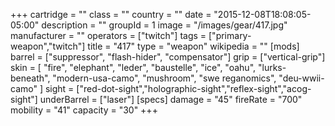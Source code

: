 +++
cartridge = ""
class = ""
country = ""
date = "2015-12-08T18:08:05-05:00"
description = ""
groupId = 1
image = "/images/gear/417.jpg"
manufacturer = ""
operators = ["twitch"]
tags = ["primary-weapon","twitch"]
title = "417"
type = "weapon"
wikipedia = ""
[mods]
  barrel = ["suppressor", "flash-hider", "compensator"]
  grip = ["vertical-grip"]
  skin = [
    "fire",
    "elephant",
    "leder",
    "baustelle",
    "ice",
    "oahu",
    "lurks-beneath",
    "modern-usa-camo",
    "mushroom",
    "swe reganomics",
    "deu-wwii-camo"
  ]
  sight = ["red-dot-sight","holographic-sight","reflex-sight","acog-sight"]
  underBarrel = ["laser"]
[specs]
  damage = "45"
  fireRate = "700"
  mobility = "41"
  capacity = "30"
+++
